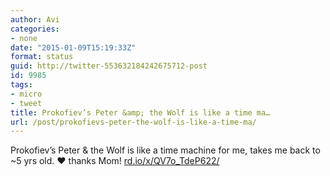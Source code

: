```yaml
---
author: Avi
categories:
- none
date: "2015-01-09T15:19:33Z"
format: status
guid: http://twitter-553632184242675712-post
id: 9985
tags:
- micro
- tweet
title: Prokofiev’s Peter &amp; the Wolf is like a time ma…
url: /post/prokofievs-peter-the-wolf-is-like-a-time-ma/
---
```

Prokofiev’s Peter & the Wolf is like a time machine for me, takes me back to ~5 yrs old. ❤️ thanks Mom! [rd.io/x/QV7o_TdeP622/](http://rd.io/x/QV7o_TdeP622/)